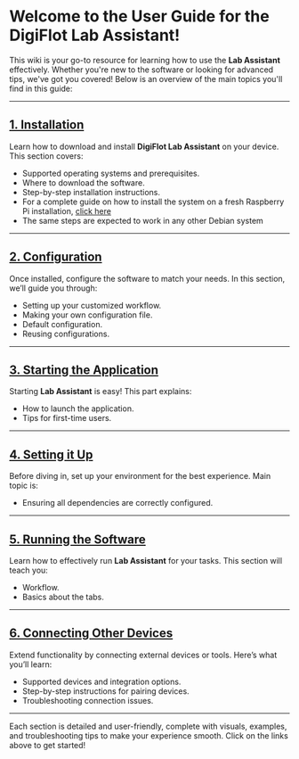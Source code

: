 # Welcome to the User Guide for the DigiFlot Lab Assistant!

This wiki is your go-to resource for learning how to use the **Lab Assistant** effectively. Whether you're new to the software or looking for advanced tips, we've got you covered! Below is an overview of the main topics you'll find in this guide:

---

## **[1. Installation](installation-rpi.md)**
Learn how to download and install **DigiFlot Lab Assistant** on your device. This section covers:
- Supported operating systems and prerequisites.
- Where to download the software.
- Step-by-step installation instructions.
- For a complete guide on how to install the system on a fresh Raspberry Pi installation, [click here](installation-rpi.md)
- The same steps are expected to work in any other Debian system

---

## **[2. Configuration](configuration.md)**
Once installed, configure the software to match your needs. In this section, we’ll guide you through:
- Setting up your customized workflow.
- Making your own configuration file.
- Default configuration.
- Reusing configurations.
---

## **[3. Starting the Application](startTheApp.md)**
Starting **Lab Assistant** is easy! This part explains:
- How to launch the application.
- Tips for first-time users.
---

## **[4. Setting it Up](logs.md)**
Before diving in, set up your environment for the best experience. Main topic is:
- Ensuring all dependencies are correctly configured.
---

## **[5. Running the Software](run.md)**
Learn how to effectively run **Lab Assistant** for your tasks. This section will teach you:
- Workflow.
- Basics about the tabs.
---

## **[6. Connecting Other Devices](device_connection.md)**
Extend functionality by connecting external devices or tools. Here’s what you’ll learn:
- Supported devices and integration options.
- Step-by-step instructions for pairing devices.
- Troubleshooting connection issues.
---

Each section is detailed and user-friendly, complete with visuals, examples, and troubleshooting tips to make your experience smooth. Click on the links above to get started!
